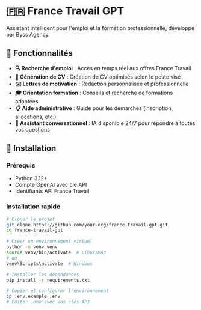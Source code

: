 # 🇫🇷 France Travail GPT

Assistant intelligent pour l'emploi et la formation professionnelle, développé par Byss Agency.

## 🎯 Fonctionnalités

- **🔍 Recherche d'emploi** : Accès en temps réel aux offres France Travail
- **📄 Génération de CV** : Création de CV optimisés selon le poste visé
- **✉️ Lettres de motivation** : Rédaction personnalisée et professionnelle
- **🎓 Orientation formation** : Conseils et recherche de formations adaptées
- **📋 Aide administrative** : Guide pour les démarches (inscription, allocations, etc.)
- **💬 Assistant conversationnel** : IA disponible 24/7 pour répondre à toutes vos questions

## 🚀 Installation

### Prérequis

- Python 3.12+
- Compte OpenAI avec clé API
- Identifiants API France Travail

### Installation rapide

```bash
# Cloner le projet
git clone https://github.com/your-org/france-travail-gpt.git
cd france-travail-gpt

# Créer un environnement virtuel
python -m venv venv
source venv/bin/activate  # Linux/Mac
# ou
venv\Scripts\activate  # Windows

# Installer les dépendances
pip install -r requirements.txt

# Copier et configurer l'environnement
cp .env.example .env
# Éditer .env avec vos clés API
